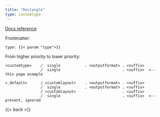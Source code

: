 ```yaml
---
title: "Rectangle"
type: customtype
---
```


[Docs reference](https://gohugo.io/templates/lookup-order/#examples-layout-lookup-for-regular-pages)

Frontmatter:

```
type: {{< param "type">}}
```

From higher priority to lower priority:

```
<customtype>    /  single           . <outputformat> . <suffix>
                /  single                            . <suffix>  <-- this page example
                  
<_default>      / <customlayout>    . <outputformat> . <suffix>
                /  single           . <outputformat> . <suffix>
                / <customlayout>                     . <suffix>
                /  single                            . <suffix>  <-- present, ignored
```

{{< back >}}